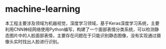 # machine-learning

本工程主要涉及领域为机器视觉，深度学习领域，基于Keras深度学习系统，主要利用CNN神经网络使用Python编写，构建了一个面部表情分类系统，可以检测静态图片中的人脸面部表情，主要存在问题在于只能识别静态图像，没有实现通过摄像头实时找出人脸进行识别。
